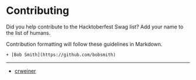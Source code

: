 # Contributing

Did you help contribute to the Hacktoberfest Swag list? Add your name to the list of humans.

Contribution formatting will follow these guidelines in Markdown.

```
+ [Bob Smith](https://github.com/bobsmith)

```
***

+ [crweiner](https://github.com/crweiner/)

